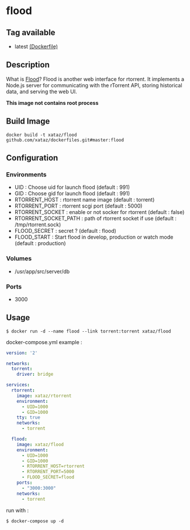 # flood

## Tag available
* latest [(Dockerfile)](https://github.com/xataz/dockerfiles/tree/master/flood/Dockerfile)

## Description
What is [Flood](https://github.com/jfurrow/flood)?
Flood is another web interface for rtorrent. It implements a Node.js server for communicating with the rTorrent API, storing historical data, and serving the web UI.

**This image not contains root process**

## Build Image
```shell
docker build -t xataz/flood github.com/xataz/dockerfiles.git#master:flood
```

## Configuration
### Environments
* UID : Choose uid for launch flood (default : 991)
* GID : Choose gid for launch flood (default : 991)
* RTORRENT_HOST : rtorrent name image (default : torrent)
* RTORRENT_PORT : rtorrent scgi port (default : 5000)
* RTORRENT_SOCKET : enable or not socker for rtorrent (default : false)
* RTORRENT_SOCKET_PATH : path of rtorrent socket if use (default : /tmp/rtorrent.sock)
* FLOOD_SECRET : secret ? (default : flood)
* FLOOD_START : Start flood in develop, production or watch mode (default : production)

### Volumes
* /usr/app/src/server/db

### Ports
* 3000

## Usage
```shell
$ docker run -d --name flood --link torrent:torrent xataz/flood
```

docker-compose.yml example :
```yaml
version: '2'

networks:
  torrent:
    driver: bridge

services:
  rtorrent:
    image: xataz/rtorrent
    environment:
      - UID=1000
      - GID=1000
    tty: true
    networks:
      - torrent

  flood:
    image: xataz/flood
    environment:
      - UID=1000
      - GID=1000
      - RTORRENT_HOST=rtorrent
      - RTORRENT_PORT=5000
      - FLOOD_SECRET=flood
    ports:
      - "3000:3000"
    networks:
      - torrent
```

run with :
```shell
$ docker-compose up -d
```
